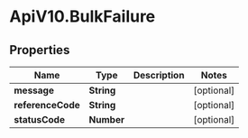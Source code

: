 # ApiV10.BulkFailure

## Properties

Name | Type | Description | Notes
------------ | ------------- | ------------- | -------------
**message** | **String** |  | [optional] 
**referenceCode** | **String** |  | [optional] 
**statusCode** | **Number** |  | [optional] 


